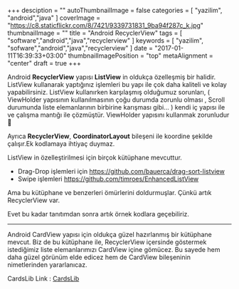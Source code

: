 +++
desciption = ""
autoThumbnailImage = false
categories = [
  "yazilim",
  "android","java"
]
coverImage = "https://c8.staticflickr.com/8/7421/9339731831_9ba94f287c_k.jpg"
thumbnailImage = ""
title = "Android RecyclerView"
tags = [
  "software","android","java","recyclerview"
]
keywords = [
  "yazilim",
  "sofware","android","java","recyclerview"
]
date = "2017-01-11T16:39:33+03:00"
thumbnailImagePosition = "top"
metaAlignment = "center"
draft = true
+++


Android **RecyclerView** yapısı **ListView** in oldukça özelleşmiş bir halidir. ListView kullanarak yaptığınız işlemleri bu yapı ile çok daha kaliteli ve kolay yapabilirsiniz. ListView kullanırken karşılaşmış olduğumuz sorunları, ( ViewHolder yapısının kullanılmasının çoğu durumda zorunlu olması , Scroll durumunda liste elemanlarının birbirine karışması gibi… ) kendi iç yapısı ile ve çalışma mantığı ile çözmüştür. ViewHolder yapısını kullanmak zorunludur 🙂

Ayrıca **RecyclerView**, **CoordinatorLayout** bileşeni ile koordine şekilde çalışır.Ek kodlamaya ihtiyaç duymaz.


ListView in özelleştirilmesi için birçok kütüphane mevcuttur.

- Drag-Drop işlemleri için https://github.com/bauerca/drag-sort-listview
- Swipe işlemleri https://github.com/timroes/EnhancedListView

Ama bu kütüphane ve benzerleri ömürlerini doldurmuşlar. Çünkü artık RecyclerView var.

Evet bu kadar tanıtımdan sonra artık örnek kodlara geçebiliriz.

---

Android CardView yapısı için oldukça güzel hazırlanmış bir kütüphane mevcut. Biz de bu kütüphane ile, RecyclerView içersinde göstermek istediğimiz liste elemanlarımızı CardView içine gömücez. Bu sayede hem daha güzel görünüm elde edicez hem de CardView bileşeninin nimetlerinden yararlanıcaz.

CardsLib Link : [CardsLib](https://github.com/gabrielemariotti/cardslib)



